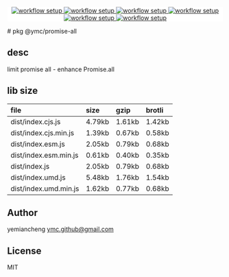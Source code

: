 <p align="center" style="background:white;">
<!-- github workflow stat:s -->
<!-- one line and center  -->
  <a href="https://github.com/YMC-GitHub">
    <img alt="workflow setup" src="https://img.shields.io/static/v1?label=pkg&message=done&color=ff69b4&style=flat-square" />
  </a>
  <a href="https://github.com/YMC-GitHub">
    <img alt="workflow setup" src="https://img.shields.io/static/v1?label=cod&message=done&color=ff69b4&style=flat-square" />
  </a>
    <a href="https://github.com/YMC-GitHub">
    <img alt="workflow setup" src="https://img.shields.io/static/v1?label=dep&message=done&color=ff69b4&style=flat-square" />
  </a>
  <a href="https://github.com/YMC-GitHub">
    <img alt="workflow setup" src="https://img.shields.io/static/v1?label=lin&message=done&color=ff69b4&style=flat-square" />
  </a>
    <a href="https://github.com/YMC-GitHub">
    <img alt="workflow setup" src="https://img.shields.io/static/v1?label=tes&message=fail&color=ff69b4&style=flat-square" />
  </a>
      <a href="https://github.com/YMC-GitHub">
    <img alt="workflow setup" src="https://img.shields.io/static/v1?label=pro&message=done&color=ff69b4&style=flat-square" />
  </a>


  <!-- https://img.shields.io/badge/<LABEL>-<MESSAGE>-<COLOR> -->
  <!-- https://img.shields.io/static/v1?label=<LABEL>&message=<MESSAGE>&color=<COLOR> -->
<!-- github workflow stat:e -->
</p>
# pkg @ymc/promise-all

## desc
limit promise all - enhance Promise.all

## lib size  
file | size | gzip | brotli
:---- | :---- | :---- | :----
dist/index.cjs.js | 4.79kb | 1.61kb | 1.42kb
dist/index.cjs.min.js | 1.39kb | 0.67kb | 0.58kb
dist/index.esm.js | 2.05kb | 0.79kb | 0.68kb
dist/index.esm.min.js | 0.61kb | 0.40kb | 0.35kb
dist/index.js | 2.05kb | 0.79kb | 0.68kb
dist/index.umd.js | 5.48kb | 1.76kb | 1.54kb
dist/index.umd.min.js | 1.62kb | 0.77kb | 0.68kb

## Author
yemiancheng <ymc.github@gmail.com>

## License
MIT